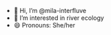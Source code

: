 - 👋 Hi, I’m @mila-interfluve
- 👀 I’m interested in river ecology
- 😄 Pronouns: She/her


<!---
mila-interfluve/mila-interfluve is a ✨ special ✨ repository because its `README.md` (this file) appears on your GitHub profile.
You can click the Preview link to take a look at your changes.
--->

